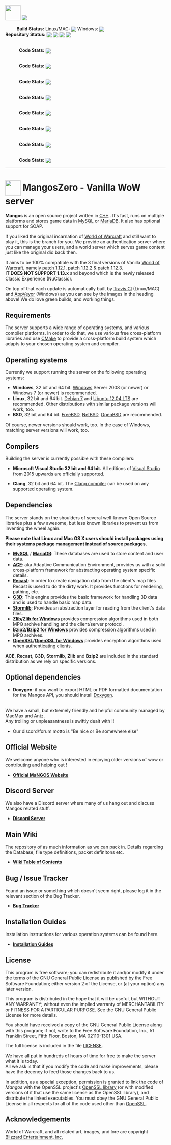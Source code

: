 [<img src='https://www.getmangos.eu/!assets_mangos/currentlogo.gif' width="48" border=0>](https://www.getmangos.eu)
[<img src='https://www.getmangos.eu/!assets_mangos/logo.png' border=0>](https://www.getmangos.eu)

&nbsp;&nbsp;&nbsp;&nbsp;&nbsp;&nbsp;&nbsp;&nbsp;&nbsp;<B>Build Status:</b>
 Linux/MAC: [<img src='https://travis-ci.org/mangoszero/server.png' border=0 valign="middle">](https://travis-ci.org/mangoszero/server/builds)
 Windows: [<img src='https://ci.appveyor.com/api/projects/status/github/mangoszero/server?branch=master&svg=true' border=0 valign="middle">](https://ci.appveyor.com/project/MaNGOS/server-9fytl/history)
<br><b>Repository Status:</b> 
[<img src='https://api.codacy.com/project/badge/Grade/895a7434531a456ba12410ac585717c8' border=0 valign="middle"/>](https://app.codacy.com/gh/mangoszero/server/dashboard)
[<img src='https://www.codefactor.io/repository/github/mangoszero/server/badge' border=0 valign="middle"/>](https://www.codefactor.io/repository/github/mangoszero/server)
[<img src='https://img.shields.io/badge/PRs-welcome-brightgreen.svg?style=flat' border=0 valign="middle"/>](http://makeapullrequest.com)
[<img src='https://img.shields.io/discord/286167585270005763.svg' border=0 valign="middle"/>](https://discord.gg/fPxMjHS8xs "Our community hub on Discord")

<br>&nbsp;&nbsp;&nbsp;&nbsp;&nbsp;&nbsp;&nbsp;&nbsp;&nbsp;&nbsp;&nbsp;<b>Code Stats:</b> 
[<img src='https://www.codefactor.io/repository/github/mangosserver/mangossharp/badge' border=0 valign="middle"/>](https://www.codefactor.io/repository/github/mangosserver/mangossharp)


<br>&nbsp;&nbsp;&nbsp;&nbsp;&nbsp;&nbsp;&nbsp;&nbsp;&nbsp;&nbsp;&nbsp;<b>Code Stats:</b> 
[<img src='https://www.codefactor.io/repository/github/mangosone/server/badge' border=0 valign="middle"/>](https://www.codefactor.io/repository/github/mangosone/server)

<br>&nbsp;&nbsp;&nbsp;&nbsp;&nbsp;&nbsp;&nbsp;&nbsp;&nbsp;&nbsp;&nbsp;<b>Code Stats:</b> 
[<img src='https://www.codefactor.io/repository/github/mangostwo/server/badge' border=0 valign="middle"/>](https://www.codefactor.io/repository/github/mangostwo/server)

<br>&nbsp;&nbsp;&nbsp;&nbsp;&nbsp;&nbsp;&nbsp;&nbsp;&nbsp;&nbsp;&nbsp;<b>Code Stats:</b> 
[<img src='https://www.codefactor.io/repository/github/mangosthree/server/badge' border=0 valign="middle"/>](https://www.codefactor.io/repository/github/mangosthree/server)

<br>&nbsp;&nbsp;&nbsp;&nbsp;&nbsp;&nbsp;&nbsp;&nbsp;&nbsp;&nbsp;&nbsp;<b>Code Stats:</b> 
[<img src='https://www.codefactor.io/repository/github/mangosfour/server/badge' border=0 valign="middle"/>](https://www.codefactor.io/repository/github/mangosfour/server)

<br>&nbsp;&nbsp;&nbsp;&nbsp;&nbsp;&nbsp;&nbsp;&nbsp;&nbsp;&nbsp;&nbsp;<b>Code Stats:</b> 
[<img src='https://www.codefactor.io/repository/github/mangosvb/serverzero/badge' border=0 valign="middle"/>](https://www.codefactor.io/repository/github/mangosvb/serverzero)

<br>&nbsp;&nbsp;&nbsp;&nbsp;&nbsp;&nbsp;&nbsp;&nbsp;&nbsp;&nbsp;&nbsp;<b>Code Stats:</b> 
[<img src='https://www.codefactor.io/repository/github/mangosvb/serverone/badge' border=0 valign="middle"/>](https://www.codefactor.io/repository/github/mangosvb/serverone)

<br>&nbsp;&nbsp;&nbsp;&nbsp;&nbsp;&nbsp;&nbsp;&nbsp;&nbsp;&nbsp;&nbsp;<b>Code Stats:</b> 
[<img src='https://www.codefactor.io/repository/github/mangosvb/servertwo/badge' border=0 valign="middle"/>](https://www.codefactor.io/repository/github/mangosvb/servertwo)

---

[<img src="https://www.getmangos.eu/!assets_mangos/Mangos0.png" width="48" valign="middle"/>](http://getmangos.eu)
 **MangosZero - Vanilla WoW server**
===

**Mangos** is an open source project written in [C++][7] . It's fast, runs on multiple
platforms and stores game data in [MySQL][40] or [MariaDB][41]. It also has 
optional support for SOAP.

If you liked the original incarnation of [World of Warcraft][2] and still want to play it,
this is the branch for you. We provide an authentication server where you can manage your users, 
and a world server which serves game content just like the original did back then.

It aims to be 100% compatible with the 3 final versions of Vanilla [World of Warcraft][2], 
namely [patch 1.12.1][4], [patch 1.12.2][5] & [patch 1.12.3][6].
<br>**IT DOES NOT SUPPORT 1.13.x** and beyond which is the newly released Classic Experience (NuClassic).

On top of that each update is automatically built by [Travis CI][16] (Linux/MAC) and [AppVeyor][17] (Windows)
as you can see by the images in the heading above! We do love green builds, and working things.

Requirements
------------
The server supports a wide range of operating systems, and various compiler platforms.
In order to do that, we use various free cross-platform libraries and use [CMake][19] to provide
a cross-platform build system which adapts to your chosen operating system and compiler.

Operating systems
-----------------
Currently we support running the server on the following operating systems:

* **Windows**, 32 bit and 64 bit. [Windows][20] Server 2008 (or newer) or Windows 7 (or newer) is recommended.
* **Linux**, 32 bit and 64 bit. [Debian 7][21] and [Ubuntu 12.04 LTS][22] are
  recommended. Other distributions with similar package versions will work, too.
* **BSD**, 32 bit and 64 bit. [FreeBSD][23], [NetBSD][24], [OpenBSD][25] are recommended.

Of course, newer versions should work, too. In the case of Windows, matching
server versions will work, too.

Compilers
---------
Building the server is currently possible with these compilers:

* **Microsoft Visual Studio 32 bit and 64 bit.** All editions of [Visual Studio][31]
from 2015 upwards are officially supported.

* **Clang**, 32 bit and 64 bit. The [Clang compiler][33] can be used on any
  supported operating system.

Dependencies
------------
The server stands on the shoulders of several well-known Open Source libraries plus
a few awesome, but less known libraries to prevent us from inventing the wheel again.

**Please note that Linux and Mac OS X users should install packages using
their systems package management instead of source packages.**

* **[MySQL][40]** / **[MariaDB][41]**: These databases are used to store content and user data.
* **[ACE][43]**: aka Adaptive Communication Environment, provides us with a solid cross-platform framework for abstracting operating system specific details.
* **[Recast][44]**: In order to create navigation data from the client's map files Recast is userd to do the dirty work. It provides functions for rendering, pathing, etc.
* **[G3D][45]**: This engine provides the basic framework for handling 3D data and is used to handle basic map data.
* **[Stormlib][46]**: Provides an abstraction layer for reading from the client's data files.
* **[Zlib][53]/[Zlib for Windows][51]** provides compression algorithms used in both MPQ archive handling and the client/server protocol.
* **[Bzip2][54]/[Bzip2 for Windows][52]** provides compression algorithms used in MPQ archives.
* **[OpenSSL][48]/[OpenSSL for Windows][55]** provides encryption algorithms used when authenticating clients.

**ACE**, **Recast**, **G3D**, **Stormlib**, **Zlib** and **Bzip2** are included in the standard distribution as
we rely on specific versions.

Optional dependencies
---------------------

* **Doxygen**: if you want to export HTML or PDF formatted documentation for the
  Mangos API, you should install [Doxygen][49].


<br>We have a small, but extremely friendly and helpful community managed by MadMax and Antz.
<br>Any trolling or unpleasantness is swiftly dealt with !!
* Our discord/forum motto is "Be nice or Be somewhere else"

**Official Website**
----

We welcome anyone who is interested in enjoying older versions of wow or contributing and helping out !

* [**Official MaNGOS Website**](https://getmangos.eu/)  


**Discord Server**
----

We also have a Discord server where many of us hang out and discuss Mangos related stuff.

* [**Discord Server**](https://discord.gg/fPxMjHS8xs) 

**Main Wiki**
----

The repository of as much information as we can pack in. Details regarding the Database, file type definitions, packet definitons etc.

* [**Wiki Table of Contents**](http://getmangos.eu/wiki)  


**Bug / Issue Tracker**
----

Found an issue or something which doesn't seem right, please log it in the relevant section of the Bug Tracker.

* [**Bug Tracker**](https://www.getmangos.eu/bug-tracker/mangos-zero/)

**Installation Guides**
----

Installation instructions for various operation systems can be found here.

* [**Installation Guides**](https://www.getmangos.eu/wiki/documentation/installation-guides/) 


License
-------
This program is free software; you can redistribute it and/or modify it under
the terms of the GNU General Public License as published by the Free Software
Foundation; either version 2 of the License, or (at your option) any later
version.

This program is distributed in the hope that it will be useful, but WITHOUT ANY
WARRANTY; without even the implied warranty of MERCHANTABILITY or FITNESS FOR A
PARTICULAR PURPOSE.  See the GNU General Public License for more details.

You should have received a copy of the GNU General Public License along with
this program; if not, write to the Free Software Foundation, Inc., 51 Franklin
Street, Fifth Floor, Boston, MA 02110-1301 USA.

The full license is included in the file [LICENSE](LICENSE).

We have all put in hundreds of hours of time for free to make the server what it
is today.
<br>All we ask is that if you modify the code and make improvements, please have
the decency to feed those changes back to us.

In addition, as a special exception, permission is granted to link the code of
*Mangos* with the OpenSSL project's [OpenSSL library][48] (or with modified
versions of it that use the same license as the OpenSSL library), and distribute
the linked executables. You must obey the GNU General Public License in all
respects for all of the code used other than [OpenSSL][48].

Acknowledgements
--------
World of Warcraft, and all related art, images, and lore are copyright [Blizzard Entertainment, Inc.][1]


[1]: http://blizzard.com/ "Blizzard Entertainment Inc. · we love you!"
[2]: https://worldofwarcraft.com/ "World of Warcraft"
[4]: http://www.wowpedia.org/Patch_1.12.1 "Vanilla WoW · Patch 1.12.1 release notes"
[5]: http://www.wowpedia.org/Patch_1.12.2 "Vanilla WoW · Patch 1.12.2 release notes"
[6]: http://www.wowpedia.org/Patch_1.12.3 "Vanilla WoW · Patch 1.12.3 release notes"
[7]: http://www.cppreference.com/ "C / C++ reference"
[10]: https://getmangos.eu/ "mangos · project site"
[12]: https://github.com/mangoszero "MaNGOS Zero · github organization"
[13]: https://github.com/mangoszero/server "MaNGOS Zero · server repository"
[15]: https://github.com/mangoszero/database "MaNGOS Zero · content database repository"
[16]: https://travis-ci.org/mangoszero/server "Travis CI · Linux/MAC build status"
[17]: https://ci.appveyor.com/ "AppVeyor Scan · Windows build status"
[19]: http://www.cmake.org/ "CMake · Cross Platform Make"
[20]: http://windows.microsoft.com/ "Microsoft Windows"
[21]: http://www.debian.org/ "Debian · The Universal Operating System"
[22]: http://www.ubuntu.com/ "Ubuntu · The world's most popular free OS"
[23]: http://www.freebsd.org/ "FreeBSD · The Power To Serve"
[24]: http://www.netbsd.org/ "NetBSD · The NetBSD Project"
[25]: http://www.openbsd.org/ "OpenBSD · Free, functional and secure"
[31]: https://visualstudio.microsoft.com/vs/older-downloads/ "Visual Studio Downloads"
[33]: http://clang.llvm.org/ "clang · a C language family frontend for LLVM"
[34]: http://git-scm.com/ "Git · Distributed version control system"
[35]: http://windows.github.com/ "github · windows client"
[36]: http://www.sourcetreeapp.com/ "SourceTree · Free Mercurial and Git Client for Windows/Mac"

[40]: http://www.mysql.com/ "MySQL · The world's most popular open source database"
[41]: http://www.mariadb.org/ "MariaDB · An enhanced, drop-in replacement for MySQL"
[43]: http://www.dre.vanderbilt.edu/~schmidt/ACE.html "ACE · The ADAPTIVE Communication Environment"
[44]: http://github.com/memononen/recastnavigation "Recast · Navigation-mesh Toolset for Games"
[45]: http://sourceforge.net/projects/g3d/ "G3D · G3D Innovation Engine"
[46]: http://zezula.net/en/mpq/stormlib.html "Stormlib · A library for reading data from MPQ archives"
[48]: http://www.openssl.org/ "OpenSSL · The Open Source toolkit for SSL/TLS"
[49]: http://www.stack.nl/~dimitri/doxygen/ "Doxygen · API documentation generator"
[51]: http://gnuwin32.sourceforge.net/packages/zlib.htm "Zlib for Windows"
[52]: http://gnuwin32.sourceforge.net/packages/bzip2.htm "Bzip2 for Windows"
[53]: http://www.zlib.net/ "Zlib"
[54]: http://www.bzip.org/ "Bzip2"
[55]: http://slproweb.com/products/Win32OpenSSL.html "OpenSSL for Windows"
